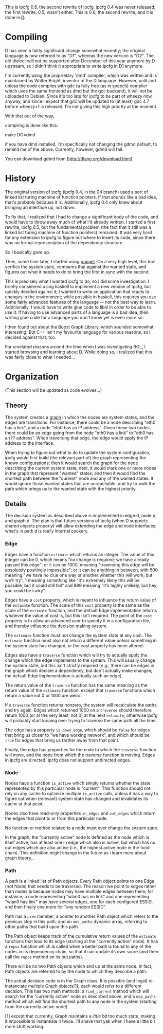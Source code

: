 This is ipcfg 0.6, the second rewrite of ipcfg. ipcfg 0.4 was never
released; the first rewrite, 0.5, wasn't either. This is 0.6, the second
rewrite, and it is done in [D](http://dlang.org).

# Compiling

D has seen a fairly significant change somewhat recently; the original
language is now referred to as "D1", whereas the new version is "D2".
The old dialect will not be supported after December of this year
anymore by D upstream, so I didn't think it appropriate to write ipcfg
in D1 anymore.

I'm currently using the proprietary 'dmd' compiler, which was written
and is maintained by Walter Bright, inventor of the D language. However,
until and unless the code compiles with gdc (a fully free (as in speech)
compiler which uses the same frontend as dmd but the gcc backend), it
will not be uploaded to Debian. Since it's too late for ipcfg to be
part of wheezy now anyway, and since I expect that gdc will be updated
to (at least) gdc 4.7 before wheezy+1 is released, I'm not giving this
high priority at the moment.

With that out of the way,

compiling is done like this:

make DC=dmd

if you have dmd installed. I'm specifically not changing the gdmd
default, to remind me of the above. Currently, however, gdmd will fail.

You can download gdmd from [http://dlang.org/download.html]

# History

The original version of ipcfg (ipcfg 0.4, in the 04 branch) used a sort
of linked list turing machine of function pointers. If that sounds like
a bad idea, that's probably because it is. Additionally, ipcfg 0.4 only
knew about bringing an interface up, not down.

To fix that, I realized that I had to change a significant body of the
code, and would have to throw away much of what I'd already written. I
started a first rewrite, ipcfg 0.5, but the fundamental problem (the
fact that it still was a linked list turing machine of function
pointers) remained. It was very hard for any extension to ipcfg to
figure out where to insert its code, since there was no formal
representation of the dependency structure.

So I basically gave up.

Then, some time later, I started using [puppet](http://puppetlabs.com).
On a very high level, this tool verifies the system state, compares that
against the wanted state, and figures out what it needs to do to bring
the first in sync with the second.

This is precisely what I wanted ipcfg to do, so I did some
investigation. I briefly considered using haskell to implement a new
version of ipcfg, but quickly decided against it; I wanted to write an
application that reacts to changes in the environment; while possible in
haskell, this requires you use some fairly advanced features of the
language -- not the best way to learn. Additionally, I would have to
write glue code to libnl in order to be able to use it. If having to use
advanced parts of a language is a bad idea, then writing glue code for a
language you don't know yet is even more so.

I then found out about the Boost Graph Library, which sounded somewhat
interesting. But C++ isn't my favourite language for various reasons, so
I decided against that, too.

For unrelated reasons around the time when I was investigating BGL, I
started browsing and learning about D. While doing so, I realized that
this was fairly close to what I needed...

# Organization

(This section will be updated as code evolves...)

## Theory

The system creates a [graph](http://en.wikipedia.org/wiki/Graph_theory)
in which the nodes are system states, and the edges are transitions. For
instance, there could be a node describing "eth0 has a link", and a node
"eth0 has an IP address". Given these two nodes, there could be an edge
going from the node "eth0 has a link" to "eth0 has an IP address". When
traversing that edge, the edge would apply the IP address to the
interface.

When trying to figure out what to do to update the system configuration,
ipcfg would first build (the relevant part of) the graph representing
the known configurations; then it would search the graph for the node
describing the current system state; next, it would mark one or more
nodes in the graph that represent "wanted" states; and then it would
find the shortest path between the "current" node and any of the wanted
states. It would ignore those wanted states that are unreachable, and
try to walk the path which brings us to the wanted state with the
highest priority.

## Details

The decision system as described above is implemented in edge.d, node.d,
and graph.d. The plan is that future versions of ipcfg (when D supports
shared objects properly) will allow extending the edge and node
interfaces; what's in path.d is really internal cookery.

### Edge

Edges have a function `estimate` which returns an integer. The value of
this integer can be 0, which means "no change is required; we have
already passed this edge"; or it can be 1000, meaning "traversing this
edge will be absolutely positively impossible"; or it can be anything in
between, with 500 meaning "we have no clue one way or another whether
this will work, but we'll try", 1 meaning something like "it's extremely
likely this will be possible, but it could still fail" and 999 meaning
"it's highly unlikely, but hey, you could be lucky".

Edges have a `cost` property, which is meant to influence the return
value of the `estimate` function. The scale of this `cost` property is
the same as the scale of the `estimate` function, and the default Edge
implementation returns whatever the value of cost is, but this isn't
required. The point of the `cost` property is to allow an advanced user
to specify it in a configuration file, and thereby influence the
decision making system.

The `estimate` function must not change the system state at any cost.
The `estimate` function must also not return a different value _unless_
something in the system state has changed, or the cost property has been
altered.

Edges also have a `traverse` function which will try to actually apply
the change which the edge implements to the system. This will usually
change the system state, but this isn't strictly required (e.g., there
can be edges in the graph which declare a dependency, but don't actually
make changes; the default Edge implementation is actually such an edge).

The return value of the `traverse` function has the same meaning as the
return value of the `estimate` function, except that `traverse`
functions which return a value not 0 or 1000 are weird.

If a `traverse` function returns nonzero, the system will recalculate
the paths, and try again. Edges which returned 1000 on a `traverse`
should therefore return 1000 (or at the very least, not 0) at the next
`estimate`, otherwise ipcfg will probably start looping over trying to
traverse the same path all the time.

The edge has a property `is_down_edge`, which should be `false` for
edges that bring us closer to "we have working network", and which
should be `true` for edges that bring us farther away from that point.

Finally, the edge has properties for the node to which the `traverse`
function will move, and the node from which the traverse function is
moving. Edges in ipcfg are directed; ipcfg does not support undirected
edges. 

### Node

Nodes have a function `is_active` which simply returns whether the state
represented by this particular node is "current". This function should
not rely on any cache to optimize multiple `is_active` calls, unless it
has a way to figure out when (relevant) system state has changed and
invalidates its cache at that point.

Nodes also have read-only properties `in_edges` and `out_edges` which
return the edges that point to or from this particular node.

No function or method related to a node must ever change the system
state.

In the graph, the "currently active" node is defined as the node which
is itself active, has at least one in edge which also is active, but
which has no out edges which are also active (i.e., the highest active
node in the food chain). This definition might change in the future as I
learn more about graph theory...

### Path

A path is a linked list of Path objects. Every Path object points to one
Edge (not Node) that needs to be traversed. The reason we point to edges
rather than nodes is because nodes may have multiple edges between them;
for instance, a node representing "wlan0 has no link" and one
representing "wlan0 has link" may have several edges, one for each
configured ESSID, and then finally one more for "any random ESSID".

Path has a `prev` member, a pointer to another Path object which refers
to the previous step in this path; and an `out_paths` dynamic array,
referring to other paths that build upon this path.

The Path object keeps track of the cumulative return values of the
`estimate` functions that lead to its edge (starting at the "currently
active" node). It has a `repos` function which is called when a better
path is found to any of the nodes in its dependency chain, so that it
can update its own score (and then call the `repos` method on its out
paths).

There will be no two Path objects which end up at the same node. In
fact, Path objects are referred to by the node to which they describe a
path.

The actual decision code is in the Graph class. It is possible (and
legal) to instanciate multiple Graph objects[1]; each would refer to a
different decision. This has two main methods: a `find_current` method
which will search for the "currently active" node as described above,
and a `map_paths` method which will find the shortest path to any node
in the system (starting from the currently active node).

[1] except that currently, Graph maintains a _little_ bit too much
    state, making it impossible to instantiate it twice. I'll shave that
    yak when I have a little bit more stuff working.
